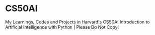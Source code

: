 # CS50AI
My Learnings, Codes and Projects in Harvard's CS50AI Introduction to Artificial Intelligence with Python | Please Do Not Copy!
